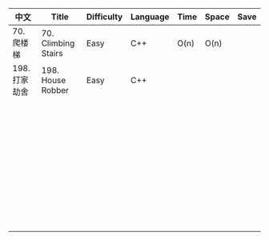 | 中文          | Title               | Difficulty | Language | Time | Space | Save |
| ------------- | ------------------- | ---------- | -------- | ---- | ----- | ---- |
| 70. 爬楼梯    | 70. Climbing Stairs | Easy       | C++      | O(n) | O(n)  |      |
| 198. 打家劫舍 | 198. House Robber   | Easy       | C++      |      |       |      |
|               |                     |            |          |      |       |      |
|               |                     |            |          |      |       |      |
|               |                     |            |          |      |       |      |
|               |                     |            |          |      |       |      |
|               |                     |            |          |      |       |      |
|               |                     |            |          |      |       |      |
|               |                     |            |          |      |       |      |
|               |                     |            |          |      |       |      |
|               |                     |            |          |      |       |      |
|               |                     |            |          |      |       |      |
|               |                     |            |          |      |       |      |
|               |                     |            |          |      |       |      |
|               |                     |            |          |      |       |      |
|               |                     |            |          |      |       |      |
|               |                     |            |          |      |       |      |
|               |                     |            |          |      |       |      |
|               |                     |            |          |      |       |      |
|               |                     |            |          |      |       |      |
|               |                     |            |          |      |       |      |
|               |                     |            |          |      |       |      |
|               |                     |            |          |      |       |      |
|               |                     |            |          |      |       |      |
|               |                     |            |          |      |       |      |
|               |                     |            |          |      |       |      |
|               |                     |            |          |      |       |      |
|               |                     |            |          |      |       |      |
|               |                     |            |          |      |       |      |
|               |                     |            |          |      |       |      |
|               |                     |            |          |      |       |      |
|               |                     |            |          |      |       |      |
|               |                     |            |          |      |       |      |
|               |                     |            |          |      |       |      |
|               |                     |            |          |      |       |      |
|               |                     |            |          |      |       |      |
|               |                     |            |          |      |       |      |
|               |                     |            |          |      |       |      |
|               |                     |            |          |      |       |      |
|               |                     |            |          |      |       |      |
|               |                     |            |          |      |       |      |
|               |                     |            |          |      |       |      |
|               |                     |            |          |      |       |      |
|               |                     |            |          |      |       |      |
|               |                     |            |          |      |       |      |
|               |                     |            |          |      |       |      |

